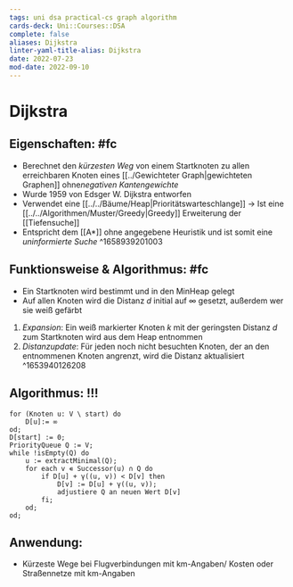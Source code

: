 ```yaml
---
tags: uni dsa practical-cs graph algorithm
cards-deck: Uni::Courses::DSA
complete: false
aliases: Dijkstra
linter-yaml-title-alias: Dijkstra
date: 2022-07-23
mod-date: 2022-09-10
---
```


# Dijkstra

## Eigenschaften: #fc
- Berechnet den *kürzesten Weg* von einem Startknoten zu allen erreichbaren Knoten eines [[../Gewichteter Graph|gewichteten Graphen]] ohne*negativen Kantengewichte*
- Wurde 1959 von Edsger W. Dijkstra entworfen
- Verwendet eine [[../../Bäume/Heap|Prioritätswarteschlange]]
	-> Ist eine [[../../Algorithmen/Muster/Greedy|Greedy]] Erweiterung der [[Tiefensuche]]
- Entspricht dem [[A*]] ohne angegebene Heuristik und ist somit eine *uninformierte Suche*
^1658939201003

## Funktionsweise & Algorithmus: #fc
- Ein Startknoten wird bestimmt und in den MinHeap gelegt
- Auf allen Knoten wird die Distanz $d$ initial auf $\infty$ gesetzt, außerdem wer sie weiß gefärbt
1. *Expansion*: Ein weiß markierter Knoten $k$ mit der geringsten Distanz $d$ zum Startknoten wird aus dem Heap entnommen
2. *Distanzupdate*: Für jeden noch nicht besuchten Knoten, der an den entnommenen Knoten angrenzt, wird die Distanz aktualisiert
^1653940126208

## Algorithmus: !!!
```
for (Knoten u: V \ start) do
	D[u]:= ∞
od;
D[start] := 0;
PriorityQueue Q := V;
while !isEmpty(Q) do
	u := extractMinimal(Q);
	for each v ∊ Successor(u) ∩ Q do
		if D[u] + γ((u, v)) < D[v] then
			D[v] := D[u] + γ((u, v));
			adjustiere Q an neuen Wert D[v]
		fi;
	od;
od;
```

## Anwendung:
- Kürzeste Wege bei Flugverbindungen mit km-Angaben/ Kosten oder Straßennetze mit km-Angaben
